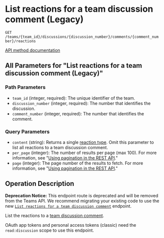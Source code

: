 # List reactions for a team discussion comment (Legacy)

`GET /teams/{team_id}/discussions/{discussion_number}/comments/{comment_number}/reactions`

[API method documentation](https://docs.github.com/rest/reactions/reactions#list-reactions-for-a-team-discussion-comment-legacy)

## All Parameters for "List reactions for a team discussion comment (Legacy)"

### Path Parameters

- `team_id` (integer, required): The unique identifier of the team.
- `discussion_number` (integer, required): The number that identifies the discussion.
- `comment_number` (integer, required): The number that identifies the comment.
### Query Parameters

- `content` (string): Returns a single [reaction type](https://docs.github.com/rest/reactions/reactions#about-reactions). Omit this parameter to list all reactions to a team discussion comment.
- `per_page` (integer): The number of results per page (max 100). For more information, see "[Using pagination in the REST API](https://docs.github.com/rest/using-the-rest-api/using-pagination-in-the-rest-api)."
- `page` (integer): The page number of the results to fetch. For more information, see "[Using pagination in the REST API](https://docs.github.com/rest/using-the-rest-api/using-pagination-in-the-rest-api)."

## Operation Description

**Deprecation Notice:** This endpoint route is deprecated and will be removed from the Teams API. We recommend migrating your existing code to use the new [`List reactions for a team discussion comment`](https://docs.github.com/rest/reactions/reactions#list-reactions-for-a-team-discussion-comment) endpoint.

List the reactions to a [team discussion comment](https://docs.github.com/rest/teams/discussion-comments#get-a-discussion-comment).

OAuth app tokens and personal access tokens (classic) need the `read:discussion` scope to use this endpoint.
